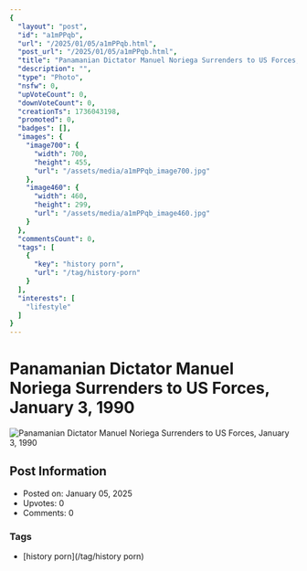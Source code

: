 ```yaml
---
{
  "layout": "post",
  "id": "a1mPPqb",
  "url": "/2025/01/05/a1mPPqb.html",
  "post_url": "/2025/01/05/a1mPPqb.html",
  "title": "Panamanian Dictator Manuel Noriega Surrenders to US Forces, January 3, 1990",
  "description": "",
  "type": "Photo",
  "nsfw": 0,
  "upVoteCount": 0,
  "downVoteCount": 0,
  "creationTs": 1736043198,
  "promoted": 0,
  "badges": [],
  "images": {
    "image700": {
      "width": 700,
      "height": 455,
      "url": "/assets/media/a1mPPqb_image700.jpg"
    },
    "image460": {
      "width": 460,
      "height": 299,
      "url": "/assets/media/a1mPPqb_image460.jpg"
    }
  },
  "commentsCount": 0,
  "tags": [
    {
      "key": "history porn",
      "url": "/tag/history-porn"
    }
  ],
  "interests": [
    "lifestyle"
  ]
}
---
```


# Panamanian Dictator Manuel Noriega Surrenders to US Forces, January 3, 1990

![Panamanian Dictator Manuel Noriega Surrenders to US Forces, January 3, 1990](/assets/media/a1mPPqb_image700.jpg)

## Post Information

- Posted on: January 05, 2025
- Upvotes: 0
- Comments: 0

### Tags

- [history porn](/tag/history porn)

